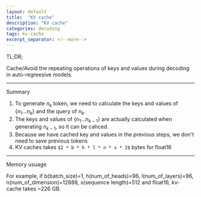 ```yaml
---
layout: default
title:  "KV cache"
description: "KV cache"
categories: decoding
tags: kv-cache
excerpt_separator: <!--more-->
---
```


TL;DR;

Cache/Avoid the repeating operations of keys and values during decoding in auto-regreesive models.

---

Summary

1. To generate $n_{k}$ token, we need to calculate the keys and values of $\{ n_{1} ... n_{k} \}$ and the query of $n_{k}$.
2. The keys and values of $\{n_{1} ... n_{k-1} \}$ are actually calculated when generating $n_{k-1}$, so it can be cahced.
3. Because we have cached key and values in the previous steps, we don't need to save previous tokens
4. KV caches takes `$2 * b * h * l * n * s * 2$` bytes for float16

---

Memory usuage

For example, if b(batch_size)=1, h(num_of_heads)=96, l(num_of_layers)=96, n(num_of_dimension)=12888, s(sequence length)=512 and float16, kv-cache takes ~226 GB. 


